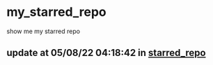 # my_starred_repo
show me my starred repo

update at 05/08/22 04:18:42 in [starred_repo](./index.html)
---

